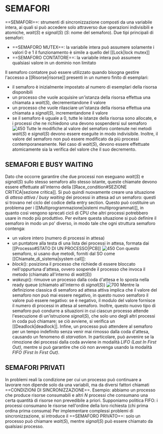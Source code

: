# SEMAFORI
==SEMAFORI==: strumenti di sincronizzazione composti da una variabile intera, ai quali si può accedere solo attraverso due operazioni indivisibili e atomiche, $wait(S)$ e $signal(S)$ ($S$: nome del semaforo).
Due tipi principali di semafori:
- ==SEMAFORO MUTEX==: la variabile intera può assumere solamente i valori 0 e 1
	il funzionamento è simile a quello del [[Lock|lock mutex]]
- ==SEMAFORO CONTATORE==: la variabile intera può assumere qualsiasi valore in un dominio non limitato

Il semaforo contatore può essere utilizzato quando bisogna gestire l'accesso a [[Risorse|risorse]] presenti in un numero finito di esemplari:
- il semaforo è inizialmente impostato al numero di esemplari della risorsa disponibili
- un processo che vuole acquisire un'istanza della risorsa effettua una chiamata a $wait(S)$, decrementandone il valore
- un processo che vuole rilasciare un'istanza della risorsa effettua una chiamata a $signal(S)$, incrementandone il valore
- se il semaforo è uguale a 0, tutte le istanze della risorsa sono allocate, e i processi che ne richiedono una devono sospendersi sul semaforo
![450](semafori.png)
Tutte le modifiche al valore del semaforo contenute nei metodi $wait(S)$ e $signal(S)$ devono essere eseguite in modo indivisibile. Inoltre, il valore del semaforo non può essere modificato da più processi contemporaneamente. Nel caso di $wait(S)$, devono essere effettuate atomicamente sia la verifica del valore che il suo decremento.

## SEMAFORI E BUSY WAITING
Dato che occorre garantire che due processi non eseguano $wait(S)$ e $signal(S)$ sullo stesso semaforo allo stesso istante, queste chiamate devono essere effettuate all'interno della [[Race_condition#SEZIONE CRITICA|sezione critica]]. Si può quindi nuovamente creare una situazione di _attesa attiva / busy waiting_ dei processi in attesa ad un semaforo: questi si trovano nel ciclo del codice della entry section. Questo può costituire un problema per i [[Multiprogrammazione|sistemi multiprogrammati]], in quanto così vengono sprecati cicli di CPU che altri processi potrebbero usare in modo più produttivo.
Per evitare questa situazione si può definire il semaforo in modo un po' diverso, in modo tale che ogni struttura semaforo contenga:
- un valore intero (numero di processi in attesa)
- un puntatore alla testa di una lista dei processi in attesa, formata dai [[Processo#STATO DI UN PROCESSO|PCB]]
![450](semafori2.png)
Con questo semaforo, si usano due metodi, forniti dal SO come [[Chiamate_di_sistema|system call]]:
- $block()$: posiziona il processo che richiede di essere bloccato nell'oppurtuna d'attesa, ovvero sospende il processo che invoca il metodo (chiamato all'interno di $wait(S)$)
- $wakeup()$: rimuove un processo dalla coda d'attesa e lo sposta nella ready queue (chiamato all'interno di $signal(S)$)
![700](semafori3.png)
Mentre la definizione classica di semaforo ad attesa attiva implica che il valore del semaforo non può mai essere negativo, in questo nuovo semaforo il valore può essere negativo: se è negativo, il modulo del valore fornisce il numero di processi in attesa al semaforo.
Inoltre, questo nuovo tipo di semaforo può condurre a situazioni in cui ciascun processo attende l'esecuzione di un'istruzione $signal(S)$, che solo uno degli altri processi in coda può chiamare; se ciò avviene, si verifica un [[Deadlock|deadlock]].
Infine, un processo può attendere al semaforo per un tempo indefinito senza venir mai rimosso dalla coda d'attesa, causando un fenomeno di _starvation_. In particolare, può avvenire se la rimozione dei processi dalla coda avviene in modalità _LIFO (Last In First Out)_, mentre si può garantire che ciò non avvenga usando la modalità _FIFO (First In First Out)_.

## SEMAFORI PRIVATI
In problemi reali la condizione per cui un processo può continuare a lavorare non dipende solo da una variabili, ma da diversi fattori chiamati ==CONDIZIONI DI SINCRONIZZAZIONE==.
Esempio:
	abbiamo un processo che produce risorse consumabili e altri _N_ processi che consumano una certa quantità di risorse non prevedibile a priori. Supponiamo politica FIFO: i processi consumano le risorse nell'ordine della loro richiesta (chi prima ordina prima consuma)
Per implementare complessi problemi di sincronizzazione, si introduce il ==SEMAFORO PRIVATO==: solo un processo può chiamare $wait(S)$, mentre $signal(S)$ può essere chiamato da qualsiasi processo.